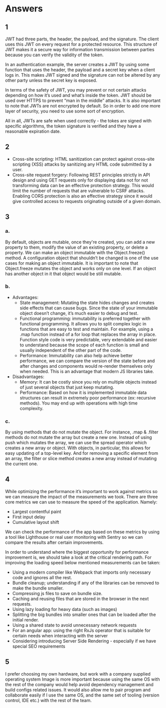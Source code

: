 # Answers

## 1
JWT had three parts, the header, the payload, and the signature. The client uses this JWT on every request for a protected resource. This structure of JWT makes it a secure way for information transmission between parties because you can verify the validity of the token. 

In an authentication example, the server creates a JWT by using some function that uses the header, the payload and a secret key when a client logs in. This makes JWT signed and the signature can not be altered by any other party unless the secret key is exposed.

In terms of the safety of JWT, you may prevent or not certain attacks depending on how it’s used and what’s inside the token. JWT should be used over HTTPS to prevent “man in the middle” attacks. It is also important to note that JWTs are not encrypted by default. So in order to add one more layer of security, you need to use some sort of encryption.

All in all, JWTs are safe when used correctly - the tokes are signed with specific algorithms, the token signature is verified and they have a reasonable expiration date.

## 2
- Cross-site scripting: HTML sanitization can protect against cross-site scripting (XSS) attacks by sanitizing any HTML code submitted by a user.
- Cross-site request forgery: Following REST principles strictly in API design and using GET requests only for displaying data not for not transforming data can be an effective protection strategy. This would limit the number of requests that are vulnerable to CSRF attacks. Enabling CORS protection is also an effective strategy since it would give controlled access to requests originating outside of a given domain.

## 3

### a. 
By default, objects are mutable, once they're created, you can add a new property to them, modify the value of an existing property, or delete a property. We can make an object immutable with the Object.freeze() method. 
A configuration object that shouldn’t be changed is one of the use cases for making an object immutable. It is important to note that Object.freeze mutates the object and works only on one level. If an object has another object in it that object would be still mutable.

### b. 
- Advantages: 
    - State management: Mutating the state hides changes and creates side effects that can cause bugs. 
    Since the state of your immutable object doesn’t change, it’s much easier to debug and test.
    - Functional programming: immutability is preferred together with functional programming. 
    It allows you to split complex logic in functions that are easy to test and maintain. For example, using a .map function instead of a for loop that replaces the array in place. 
    Function style code is very predictable, very extendable and easier to understand because the scope of each function is small and usually independent of the other part of the code.
    - Performance: Immutability can also help achieve better performance, we can compare the version of the state before and after changes and 
    components would re-render themselves only when needed. This is an advantage that modern JS libraries take. 
- Disadvantages:
    - Memory: It can be costly since you rely on multiple objects instead of just several objects that just keep mutating.
    - Performance: Based on how it is implemented immutable data structures can result in extremely poor performance (ex: recursive methods). 
    You may end up with operations with high time complexity.

### c.
By using methods that do not mutate the object. For instance, .map & .filter methods do not mutate the array but create a new one. 
Instead of using push which mutates the array, we can use the spread operator which creates a new array or object. With objects, in particular, this allows for easy updating of a top-level key. 
And for removing a specific element from an array, the filter or slice method creates a new array instead of mutating the current one.

## 4

While optimizing the performance it’s important to work against metrics so we can measure the impact of the measurements we took. 
There are three core metrics we can use to measure the speed of the application. Namely:
- Largest contentful paint
- First input delay
- Cumulative layout shift

We can check the performance of the app based on these metrics by using a tool like Lighthouse or real user monitoring with Sentry so we can compare the results after certain improvements.

In order to understand where the biggest opportunity for performance improvement is, we should take a look at the critical rendering path. 
For improving the loading speed below mentioned measurements can be taken:

- Using a modern compiler like Webpack that imports only necessary code and ignores all the rest.
- Bundle cleanup; understanding if any of the libraries can be removed to make the bundle smaller.
- Compressing js files to save on bundle size.
- Caching and reusing files that are stored in the browser in the next requests.
- Using lazy loading for heavy data (such as images)
- Splitting the big bundles into smaller ones that can be loaded after the initial render.
- Using a shared state to avoid unnecessary network requests
- For an angular app: using the right RxJs operator that is suitable for certain needs when interacting with the server
- Considering introducing Server Side Rendering - especially if we have special SEO requirements

## 5
I prefer choosing my own hardware, but work with a company supplied operating system
Image is more important because using the same OS with the rest of the company would help avoid dependency management and build configs related issues. 
It would also allow me to pair program and collaborate easily if I use the same OS, and the same set of tooling (version control, IDE etc.) with the rest of the team.








